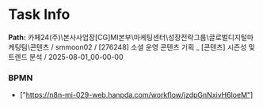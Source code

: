 # Task Info

**Path:** 카페24(주)\본사사업장\[CG]MI본부\마케팅센터\성장전략그룹\글로벌디지털마케팅팀\콘텐츠 / smmoon02 / [276248] 소셜 운영 콘텐츠 기획 _ [콘텐츠] 시즌성 및 트렌드 분석 / 2025-08-01_00-00-00

### BPMN
- ["https://n8n-mi-029-web.hanpda.com/workflow/jzdpGnNxivH6loeM"]

